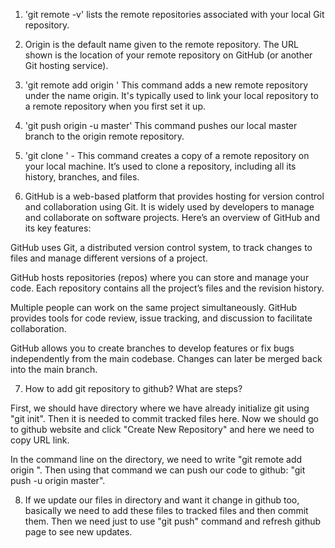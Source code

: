 1) 'git remote -v' lists the remote repositories associated with your local Git repository.

2) Origin is the default name given to the remote repository. The URL shown is the location of your remote repository on GitHub (or another Git hosting service).

3) 'git remote add origin <URL>' This command adds a new remote repository under the name origin.
It's typically used to link your local repository to a remote repository when you first set it up.

4) 'git push origin -u master' This command pushes our local master branch to the origin remote repository.

5) 'git clone <URL>' - This command creates a copy of a remote repository on your local machine. It’s used to clone a repository, including all its history, branches, and files.

6) GitHub is a web-based platform that provides hosting for version control and collaboration using Git. It is widely used by developers to manage and collaborate on software projects. Here’s an overview of GitHub and its key features:

GitHub uses Git, a distributed version control system, to track changes to files and manage different versions of a project.

GitHub hosts repositories (repos) where you can store and manage your code. Each repository contains all the project’s files and the revision history.

Multiple people can work on the same project simultaneously. GitHub provides tools for code review, issue tracking, and discussion to facilitate collaboration.

GitHub allows you to create branches to develop features or fix bugs independently from the main codebase. Changes can later be merged back into the main branch.

7) How to add git repository to github? What are steps?

First, we should have directory where we have already initialize git using "git init". Then it is needed to commit tracked files here.
Now we should go to github website and click "Create New Repository" and here we need to copy URL link.

In the command line on the directory, we need to write "git remote add origin <URL>".
Then using that command we can push our code to github: "git push -u origin master".

8) If we update our files in directory and want it change in github too, basically we need to add these files to tracked files and then commit them. Then we need just to use "git push" command and refresh github page to see new updates.